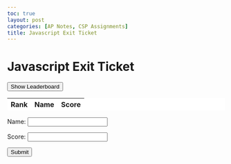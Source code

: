 ```yaml
---
toc: true
layout: post
categories: [AP Notes, CSP Assignments]
title: Javascript Exit Ticket 
---
```


# Javascript Exit Ticket

<div class="secondary">
  <button id="read_button" type="button" onclick="read_leaderboard()" class="read-button">Show Leaderboard</button>
</div>

<table class="readtable">
  <thead>
    <tr>
      <th>Rank</th>
      <th>Name</th>
      <th>Score</th>
    </tr>
  </thead>
  <tbody id="result">
  </tbody>
</table>

<style>
  .readtable {
    background-color: #FFFFFF;
  }
</style>

<div class="form-box">
  <form action="javascript:create_ranking()" class="createForm">
    <p>
      <label class="form-label">
        Name:
        <input class="input-boxes" type="text" name="name" id="name" required>
      </label>
    </p>
    <p>
      <label class="form-label">
        Score:
        <input class="input-boxes" type="text" name="score" id="score" required>
      </label>
    </p>
    <p>
      <button class="form-button">Submit</button>
    </p>
  </form>
</div>

<script>
  const resultContainer = document.getElementById("result");
  const read_button = document.getElementById("read_button");
  const apiURL = "https://octolb.duckdns.org/api/leaderboards/";

  // READ
  function read_leaderboard() {
    const read_options = {
      method: 'GET',
      mode: 'cors',
      cache: 'default',
      credentials: 'omit',
      headers: {
        'Content-Type': 'application/json'
      },
    };

    fetch(apiURL, read_options)
      .then(response => {
        if (response.status !== 200) {
          const errorMsg = 'API read error: ' + response.status;
          console.log(errorMsg);
          const tr = document.createElement("tr");
          const td = document.createElement("td");
          td.innerHTML = errorMsg;
          tr.appendChild(td);
          resultContainer.appendChild(tr);
          return;
        }

        response.json().then(data => {
          resultContainer.innerHTML = '';
          data.forEach((row, index) => {
            add_row(index + 1, row.name, row.time);
          });
        });
      })
      .catch(err => {
        console.error(err);
        const tr = document.createElement("tr");
        const td = document.createElement("td");
        td.innerHTML = err;
        tr.appendChild(td);
        resultContainer.appendChild(tr);
      });
  }

  function add_row(rank, name, score) {
    const tr = document.createElement("tr");
    const rankCell = document.createElement("td");
    const nameCell = document.createElement("td");
    const scoreCell = document.createElement("td");

    rankCell.innerHTML = rank;
    nameCell.innerHTML = name;
    scoreCell.innerHTML = score;

    tr.appendChild(rankCell);
    tr.appendChild(nameCell);
    tr.appendChild(scoreCell);

    resultContainer.appendChild(tr);
  }

  // CREATE
  function create_ranking() {
    const body = {
      name: document.getElementById("name").value,
      score: document.getElementById("score").value,
    };

    const requestOptions = {
      method: 'POST',
      body: JSON.stringify(body),
      headers: {
        "Content-Type": "application/json"
      },
    };

    fetch(apiURL + 'create', requestOptions)
      .then(response => {
        if (response.status !== 200) {
          const errorMsg = 'API create error: ' + response.status;
          console.log(errorMsg);
          const tr = document.createElement("tr");
          const td = document.createElement("td");
          td.innerHTML = errorMsg;
          tr.appendChild(td);
          resultContainer.appendChild(tr);
          return;
        }
        return response.json();
      })
      .then(data => {
        add_row(data.rank, data.name, data.score);
      })
      .catch(err => {
        console.error(err);
        const tr = document.createElement("tr");
        const td = document.createElement("td");
        td.innerHTML = err;
        tr.appendChild(td);
        resultContainer.appendChild(tr);
      });
  }
</script>
